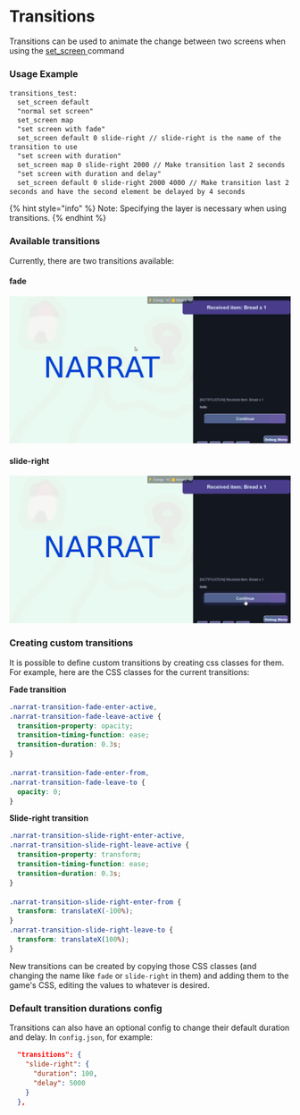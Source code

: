 # Transitions

Transitions can be used to animate the change between two screens when using the [set\_screen ](../functions-documentation/left-side-viewport-commands/set-screen.md)command

### Usage Example

```renpy
transitions_test:
  set_screen default
  "normal set screen"
  set_screen map
  "set screen with fade"
  set_screen default 0 slide-right // slide-right is the name of the transition to use
  "set screen with duration"
  set_screen map 0 slide-right 2000 // Make transition last 2 seconds
  "set screen with duration and delay"
  set_screen default 0 slide-right 2000 4000 // Make transition last 2 seconds and have the second element be delayed by 4 seconds
```

{% hint style="info" %}
Note: Specifying the layer is necessary when using transitions.
{% endhint %}

### Available transitions

Currently, there are two transitions available:

#### fade

![](../.gitbook/assets/transition.gif)

#### slide-right

![](../.gitbook/assets/transition2.gif)



### **Creating custom transitions**

It is possible to define custom transitions by creating css classes for them. For example, here are the CSS classes for the current transitions:

**Fade transition**

```css
.narrat-transition-fade-enter-active,
.narrat-transition-fade-leave-active {
  transition-property: opacity;
  transition-timing-function: ease;
  transition-duration: 0.3s;
}

.narrat-transition-fade-enter-from,
.narrat-transition-fade-leave-to {
  opacity: 0;
}
```



**Slide-right transition**

```css
.narrat-transition-slide-right-enter-active,
.narrat-transition-slide-right-leave-active {
  transition-property: transform;
  transition-timing-function: ease;
  transition-duration: 0.3s;
}

.narrat-transition-slide-right-enter-from {
  transform: translateX(-100%);
}
.narrat-transition-slide-right-leave-to {
  transform: translateX(100%);
}
```

New transitions can be created by copying those CSS classes (and changing the name like `fade` or `slide-right` in them) and adding them to the game's CSS, editing the values to whatever is desired.

####

### Default transition durations config

Transitions can also have an optional config to change their default duration and delay. In `config.json`, for example:

```json
  "transitions": {
    "slide-right": {
      "duration": 100,
      "delay": 5000
    }
  },
```
